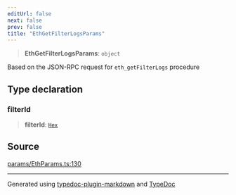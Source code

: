 ```yaml
---
editUrl: false
next: false
prev: false
title: "EthGetFilterLogsParams"
---
```


> **EthGetFilterLogsParams**: `object`

Based on the JSON-RPC request for `eth_getFilterLogs` procedure

## Type declaration

### filterId

> **filterId**: [`Hex`](/reference/tevm/actions-types/type-aliases/hex/)

## Source

[params/EthParams.ts:130](https://github.com/evmts/tevm-monorepo/blob/main/packages/actions-types/src/params/EthParams.ts#L130)

***
Generated using [typedoc-plugin-markdown](https://www.npmjs.com/package/typedoc-plugin-markdown) and [TypeDoc](https://typedoc.org/)

